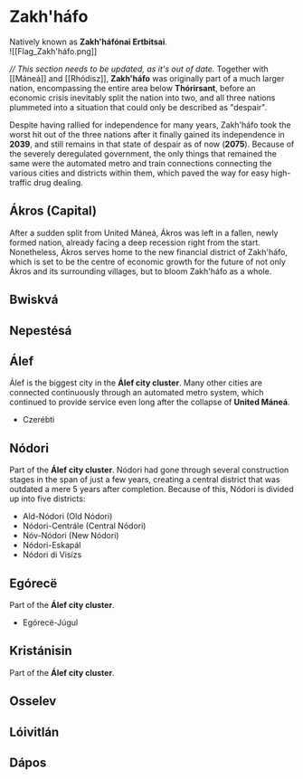 # Zakh'háfo
Natively known as **Zakh'háfónai Ertbitsai**. \
![[Flag_Zakh'háfo.png]]

*// This section needs to be updated, as it's out of date.* Together with [[Máneá]] and [[Rhódisz]], **Zakh'háfo** was originally part of a much larger nation, encompassing the entire area below **Thórirsant**, before an economic crisis inevitably split the nation into two, and all three nations plummeted into a situation that could only be described as "despair". 

Despite having rallied for independence for many years, Zakh'háfo took the worst hit out of the three nations after it finally gained its independence in **2039**, and still remains in that state of despair as of now (**2075**). Because of the severely deregulated government, the only things that remained the same were the automated metro and train connections connecting the various cities and districts within them, which paved the way for easy high-traffic drug dealing. 
## Ákros (Capital)
After a sudden split from United Máneá, Ákros was left in a fallen, newly formed nation, already facing a deep recession right from the start. Nonetheless, Ákros serves home to the new financial district of Zakh'háfo, which is set to be the centre of economic growth for the future of not only Ákros and its surrounding villages, but to bloom Zakh'háfo as a whole.
## Bwiskvá

## Nepestésá

## Álef
Álef is the biggest city in the **Álef city cluster**. Many other cities are connected continuously through an automated metro system, which continued to provide service even long after the collapse of **United Máneá**.

- Czerébti
## Nódori
Part of the **Álef city cluster**. Nódori had gone through several construction stages in the span of just a few years, creating a central district that was outdated a mere 5 years after completion. Because of this, Nódori is divided up into five districts:
- Ald-Nódori (Old Nódori)
- Nódori-Centrále (Central Nódori)
- Nóv-Nódori (New Nódori)
- Nódori-Eskapál 
- Nódori di Visízs
## Egórecë
Part of the **Álef city cluster**.
- Egórecë-Júgul
## Kristánisin
Part of the **Álef city cluster**.
## Osselev
## Lóivitlán
## Dápos